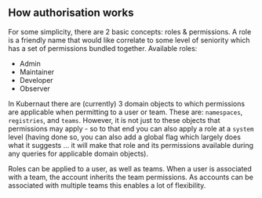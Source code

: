 ## How authorisation works

For some simplicity, there are 2 basic concepts: roles & permissions. A role is a friendly name that would like correlate to some level of seniority which has a set of permissions bundled together.
Available roles:
- Admin
- Maintainer
- Developer
- Observer

In Kubernaut there are (currently) 3 domain objects to which permissions are applicable when permitting to a user or team. These are: `namespaces`, `registries`, and `teams`. However, it is not just to these objects that permissions may apply - so to that end you can also apply a role at a `system` level (having done so, you can also add a global flag which largely does what it suggests ... it will make that role and its permissions available during any queries for applicable domain objects).

Roles can be applied to a user, as well as teams. When a user is associated with a team, the account inherits the team permissions. As accounts can be associated with multiple teams this enables a lot of flexibility.
